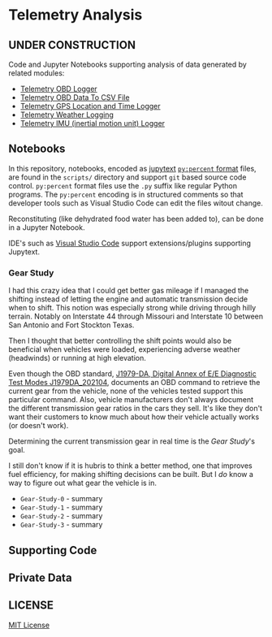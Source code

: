 # Telemetry Analysis

## **UNDER CONSTRUCTION**

Code and Jupyter Notebooks supporting analysis of data generated by related modules:

- [Telemetry OBD Logger](https://github.com/thatlarrypearson/telemetry-obd)
- [Telemetry OBD Data To CSV File](https://github.com/thatlarrypearson/telemetry-obd-log-to-csv)
- [Telemetry GPS Location and Time Logger](https://github.com/thatlarrypearson/telemetry-gps)
- [Telemetry Weather Logging](https://github.com/thatlarrypearson/telemetry-wthr)
- [Telemetry IMU (inertial motion unit) Logger](https://github.com/thatlarrypearson/telemetry-imu)

## Notebooks

In this repository, notebooks, encoded as [jupytext](https://jupytext.readthedocs.io/en/latest/) [```py:percent``` format](https://jupytext.readthedocs.io/en/latest/formats-scripts.html) files, are found in the ```scripts/``` directory and support ```git``` based source code control.  ```py:percent``` format files use the ```.py``` suffix like regular Python programs.  The ```py:percent``` encoding is in structured comments so that developer tools such as Visual Studio Code can edit the files witout change.

Reconstituting (like dehydrated food water has been added to), can be done in a Jupyter Notebook.

IDE's such as [Visual Studio Code](https://marketplace.visualstudio.com/items?itemName=congyiwu.vscode-jupytext) support extensions/plugins supporting Jupytext.

### Gear Study

I had this crazy idea that I could get better gas mileage if I managed the shifting instead of letting the engine and automatic transmission decide when to shift.  This notion was especially strong while driving through hilly terrain.  Notably on Interstate 44 through Missouri and Interstate 10 between San Antonio and Fort Stockton Texas.

Then I thought that better controlling the shift points would also be beneficial when vehicles were loaded, experiencing adverse weather (headwinds) or running at high elevation.

Even though the OBD standard, [J1979-DA, Digital Annex of E/E Diagnostic Test Modes J1979DA_202104](https://www.sae.org/standards/content/j1979da_202104/), documents an OBD command to retrieve the current gear from the vehicle, none of the vehicles tested support this particular command.  Also, vehicle manufacturers don't always document the different transmission gear ratios in the cars they sell.  It's like they don't want their customers to know much about how their vehicle actually works (or doesn't work).

Determining the current transmission gear in real time is the *Gear Study*'s goal.

I still don't know if it is hubris to think a better method, one that improves fuel efficiency, for making shifting decisions can be built.  But I *do* know a way to figure out what gear the vehicle is in.

- ```Gear-Study-0``` - summary
- ```Gear-Study-1``` - summary
- ```Gear-Study-2``` - summary
- ```Gear-Study-3``` - summary

## Supporting Code

## Private Data

## LICENSE

[MIT License](./LICENSE.md)
